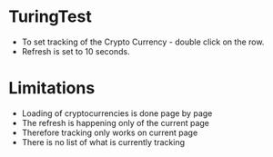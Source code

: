 # TuringTest

* To set tracking of the Crypto Currency - double click on the row.
* Refresh is set to 10 seconds.

# Limitations

* Loading of cryptocurrencies is done page by page
* The refresh is happening only of the current page
* Therefore tracking only works on current page
* There is no list of what is currently tracking

